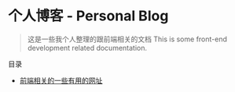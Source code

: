 # 个人博客 - Personal Blog

> 这是一些我个人整理的跟前端相关的文档
This is some front-end development related documentation.

目录

* [前端相关的一些有用的网址](https://github.com/RayProjects/blog/)

